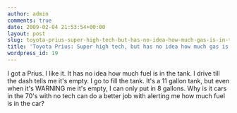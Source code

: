 ```yaml
---
author: admin
comments: true
date: 2009-02-04 21:53:54+00:00
layout: post
slug: toyota-prius-super-high-tech-but-has-no-idea-how-much-gas-is-in-the-tank
title: 'Toyota Prius: Super high tech, but has no idea how much gas is in the tank...'
wordpress_id: 19
---
```


I got a Prius. I like it. It has no idea how much fuel is in the tank. I drive till the dash tells me it's empty. I go to fill the tank. It's a 11 gallon tank, but even when it's WARNING me it's empty, I can only put in 8 gallons. Why is it cars in the 70's with no tech can do a better job with alerting me how much fuel is in the car?
